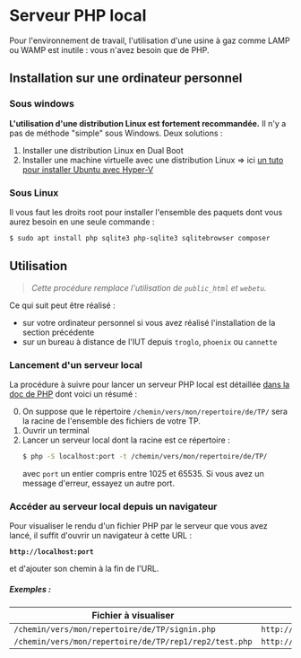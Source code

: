 Serveur PHP local
=================

Pour l'environnement de travail, l'utilisation d'une usine à gaz comme LAMP ou WAMP est inutile : vous n'avez besoin que de PHP.

Installation sur une ordinateur personnel
-----------------------------------------

### Sous windows

**L'utilisation d'une distribution Linux est fortement recommandée.** Il n'y a pas de méthode "simple" sous Windows. Deux solutions :

1. Installer une distribution Linux en Dual Boot
2. Installer une machine virtuelle avec une distribution Linux => ici [un tuto pour installer Ubuntu avec Hyper-V](https://www.windowscentral.com/how-run-linux-distros-windows-10-using-hyper-v)

### Sous Linux

Il vous faut les droits root pour installer l'ensemble des paquets dont vous aurez besoin en une seule commande :
```bash
$ sudo apt install php sqlite3 php-sqlite3 sqlitebrowser composer
```

Utilisation
-----------

> *Cette procédure remplace l'utilisation de `public_html` et `webetu`.*

Ce qui suit peut être réalisé :

- sur votre ordinateur personnel si vous avez réalisé l'installation de la section précédente
- sur un bureau à distance de l'IUT depuis `troglo`, `phoenix` ou `cannette`

### Lancement d'un serveur local

La procédure à suivre pour lancer un serveur PHP local est détaillée [dans la doc de PHP](https://www.php.net/manual/fr/features.commandline.webserver.php) dont voici un résumé :

0. On suppose que le répertoire `/chemin/vers/mon/repertoire/de/TP/` sera la racine de l'ensemble des fichiers de votre TP.
1. Ouvrir un terminal
2. Lancer un serveur local dont la racine est ce répertoire :
    ```bash
    $ php -S localhost:port -t /chemin/vers/mon/repertoire/de/TP/
    ```
    avec `port` un entier compris entre 1025 et 65535. Si vous avez un message d'erreur, essayez un autre port.

### Accéder au serveur local depuis un navigateur

Pour visualiser le rendu d'un fichier PHP par le serveur que vous avez lancé, il suffit d'ouvrir un navigateur à cette URL :

**`http://localhost:port`**

et d'ajouter son chemin à la fin de l'URL.

##### Exemples :

|                   Fichier à visualiser                 |                      URL                     |
|--------------------------------------------------------|----------------------------------------------|
| `/chemin/vers/mon/repertoire/de/TP/signin.php`         | `http://localhost:port/signin.php`           |
| `/chemin/vers/mon/repertoire/de/TP/rep1/rep2/test.php` | `http://localhost:port/rep1/rep2/signin.php` |
